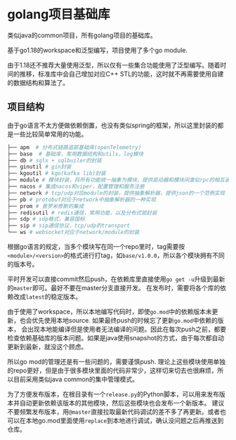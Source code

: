 # golang项目基础库

类似java的common项目，所有golang项目的基础库。

基于go1.18的workspace和泛型编写，项目使用了多个go module.

由于1.18还不推荐大量使用泛型，所以仅有一些集合功能使用了泛型编写。随着时间的推移，标准库中会自己增加对应C++ STL的功能，这时就不再需要使用自建的数据结构和算法了。

## 项目结构

由于go语言不太方便做依赖倒置，也没有类似spring的框架，所以这里封装的都是一些比较简单常用的功能。

```bash
├── apm  # 分布式链路追踪基础库(openTelemetry)
├── base  # 基础库，常用数据结构和utils，log模块
├── db # sqlx + sqlbuiler的封装
├── ginutil # gin封装
├── kgoutil # kgo(kafka lib)封装
├── module # 模块封装，将所有功能统一抽象为模块，提供启动器和模块间类似rpc的相互通信机制
├── nacos # 集成nacos和viper，配置管理和服务注册
├── network # tcp/udp对应module的封装，提供抽象解析器，提供json的一个范例实现
├── pb # protobuf对应于network中抽象解析器的一种实现
├── prom # 普罗米修斯的集成
├── redisutil # redis通信，常用功能，以及分布式锁封装
├── sdp # sdp格式，兼容国标
├── sip # sip通信协议，tcp/udp的transport
└── ws # websocket对应于network/module的封装
```

根据go语言的规定，当多个模块写在同一个repo里时，tag需要按`<module>/<version>`的格式进行打tag，如`base/v1.0.0`，所以各个模块拥有不同的版本号。

平时开发可以直接commit然后push，在依赖库里直接使用`go get -u`升级到最新的`master`即可。最好不要在master分支直接开发。
在发布时，需要将各个库的依赖改成`latest`的稳定版本。

由于使用了workspace，所以本地编写代码时，即使`go.mod`中的依赖版本未更新，也会优先使用本地source. 如果最终push的时候忘了更新`go.mod`中依赖的版本，
会出现本地能编译但是使用者无法编译的问题。因此在每次push之前，都要检查依赖基础库的版本问题。如果是java使用snapshot的方式，由于每次都自动更新到最新，就没这个顾虑。

所以go mod的管理还是有一些问题的，需要谨慎push. 理论上这些模块使用单独的repo更好，但是由于很多模块里面的代码非常少，这样切来切去也很麻烦，所以目前采用类似java common的集中管理模式。

为了方便发布版本，在根目录有一个`release.py`的Python脚本，可以用来发布版本并自动更新依赖该版本的其他模块，然后这些模块也会发布一个新版本。
建议不要频繁发布版本，用`@master`直接拉取最新代码调试的差不多了再更新。或者也可以在本地go.mod里面使用`replace`到本地进行调试，确认没问题之后再推送到仓库。
